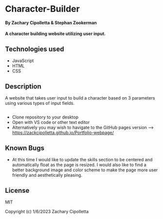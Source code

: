 # Character-Builder

#### By Zachary Cipolletta & Stephan Zookerman

#### A character building website utilizing user input.

## Technologies used

* JavaScript
* HTML
* CSS

## Description

A website that takes user input to build a character based on 3 parameters using various types of input fields.

## 

* Clone repository to your desktop
* Open with VS code or other text editor
* Alternatively you may wish to havigate to the GitHub pages version --> https://zackcipolletta.github.io/Portfolio-webpage/

## Known Bugs
 * At this time I would like to update the skills section to be centered and automatically float as the page is resized.  I would also like to find a better background image and color scheme to make the page more user friendly and aesthetically pleasing.

## License
MIT

Copyright (c) 1/6/2023 Zachary Cipolletta

